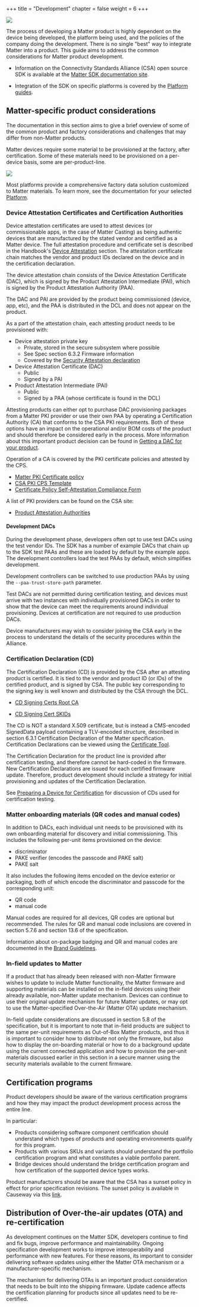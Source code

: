+++
title = "Development"
chapter = false
weight = 6
+++

![](../imgs/development.png)

The process of developing a Matter product is highly dependent on the device
being developed, the platform being used, and the policies of the company doing the development. There
is no single "best" way to integrate Matter into a product. This guide aims to
address the common considerations for Matter product development.

- Information on the Connectivity Standards Alliance (CSA) open source SDK is available at the
[Matter SDK documentation site](https://project-chip.github.io/connectedhomeip-doc/index.html).

- Integration of the SDK on specific platforms is covered by the
[Platform guides](https://project-chip.github.io/connectedhomeip-doc/platforms/index.html).


## Matter-specific product considerations
The documentation in this section aims to give a brief overview of some of the
common product and factory considerations and challenges that may differ from
non-Matter products.

Matter devices require some material to be provisioned at the factory, after
certification. Some of these materials need to be provisioned on a per-device
basis, some are per-product-line.

![](../img/factory_data.png)

Most platforms provide a comprehensive factory data solution customized to
Matter materials. To learn more, see the documentation for your selected
[Platform](https://project-chip.github.io/connectedhomeip-doc/platforms/index.html).

### Device Attestation Certificates and Certification Authorities

Device attestation certificates are used to attest devices (or commissionable apps,
in the case of Matter Casting) as being authentic
devices that are manufactured by the stated vendor and certified as a Matter
device. The full attestation procedure and certificate set is described in the
Handbook's
[Device Attestation](https://handbook.buildwithmatter.com/howitworks/attestation/)
section. The attestation certificate chain matches the vendor and product IDs
declared on the device and in the certification declaration.

The device attestation chain consists of the Device Attestation Certificate
(DAC), which is signed by the Product Attestation Intermediate (PAI), which is
signed by the Product Attestation Authority (PAA).

The DAC and PAI are provided by the product being commissioned (device, app, etc), and the PAA is distributed in the
DCL and does not appear on the product.

As a part of the attestation chain, each attesting product needs to be provisioned with:

-   Device attestation private key
    -   Private, stored in the secure subsystem where possible
    -   See Spec section 6.3.2 Firmware information
    -   Covered by the
        [Security Attestation declaration](https://groups.csa-iot.org/wg/members-all/document/27432)
-   Device Attestation Certificate (DAC)
    -   Public
    -   Signed by a PAI
-   Product Attestation Intermediate (PAI)
    -   Public
    -   Signed by a PAA (whose certificate is found in the DCL)

Attesting products can either opt to purchase DAC provisioning packages from a Matter PKI provider or use their
own PAA by operating a Certification Authority (CA) that conforms to the CSA PKI
requirements. Both of these options have an impact on the operational and/or BOM
costs of the product and should therefore be considered early in the process.
More information about this important product decision can be found in
[Getting a DAC for your product](https://groups.csa-iot.org/wg/matter-tsg/document/25881).

Operation of a CA is covered by the PKI certificate policies and attested by the
CPS.

-   [Matter PKI Certificate policy](https://groups.csa-iot.org/wg/matter-tsg/document/25032)
-   [CSA PKI CPS Template](https://groups.csa-iot.org/wg/matter-tsg/document/27111)
-   [Certificate Policy Self-Attestation Compliance Form](https://groups.csa-iot.org/wg/matter-tsg/document/27269)

A list of PKI providers can be found on the CSA site:

-   [Product Attestation Authorities](https://csa-iot.org/certification/paa/)

#### Development DACs
During the development phase, developers often opt to use test DACs using the test vendor IDs.
The SDK has a number of example DACs that chain up to the SDK test PAAs and these are loaded
by default by the example apps. The development controllers load the test PAAs by default, which
simplifies development.

Development controllers can be switched to use production PAAs by using the `--paa-trust-store-path` parameter.

Test DACs are not permitted during certification testing, and devices must arrive with two instances
with individually provisioned DACs in order to show that the device can meet the requirements
around individual provisioning. Devices at certification are not required to use production DACs.

Device manufacturers may wish to consider joining the CSA early in the process to understand
the details of the security procedures within the Alliance.

### Certification Declaration (CD)

The Certification Declaration (CD) is provided by the CSA after an attesting product is
certified. It is tied to the vendor and product ID (or IDs) of the certified
product, and is signed by CSA. The public key corresponding to the signing key is
well known and distributed by the CSA through the DCL.

- [CD Signing Certs Root CA](https://on.dcl.csa-iot.org/dcl/pki/all-certificates?subjectKeyId=97:E4:69:D0:C5:04:14:C2:6F:C7:01:F7:7E:94:77:39:09:8D:F6:A5)

- [CD Signing Cert SKIDs](https://on.dcl.csa-iot.org/dcl/pki/child-certificates/MFIxDDAKBgNVBAoMA0NTQTEsMCoGA1UEAwwjTWF0dGVyIENlcnRpZmljYXRpb24gYW5kIFRlc3RpbmcgQ0ExFDASBgorBgEEAYKifAIBDARDNUEw/97:E4:69:D0:C5:04:14:C2:6F:C7:01:F7:7E:94:77:39:09:8D:F6:A5)

The CD is NOT a standard X.509 certificate, but is
instead a CMS-encoded SignedData payload containing a TLV-encoded structure,
described in section 6.3.1 Certification Declaration of the Matter specification. Certification
Declarations can be viewed using the
[Certificate Tool](https://project-chip.github.io/connectedhomeip-doc/src/tools/chip-cert/README.html).

The Certification Declaration for the product line is provided after
certification testing, and therefore cannot be hard-coded in the firmware. New
Certification Declarations are issued for each certified firmware update.
Therefore, product development should include a strategy for initial
provisioning and updates of the Certification Declaration.

See
[Preparing a Device for Certification](#preparing-a-device-for-certification)
for discussion of CDs used for certification testing.

### Matter onboarding materials (QR codes and manual codes)

In addition to DACs, each individual unit needs to be provisioned with its own
onboarding material for discovery and initial commissioning. This includes the
following per-unit items provisioned on the device:

-   discriminator
-   PAKE verifier (encodes the passcode and PAKE salt)
-   PAKE salt

It also includes the following items encoded on the device exterior or
packaging, both of which encode the discriminator and passcode for the
corresponding unit:

-   QR code
-   manual code

Manual codes are required for all devices, QR codes are optional but
recommended. The rules for QR and manual code inclusions are covered in section
5.7.6 and section 13.6 of the specification.

Information about on-package badging and QR and manual codes are documented in the
[Brand Guidelines](https://csa-iot.org/wp-content/uploads/2022/11/Matter_Guideline_v15b_26102022_Public-Use.pdf).

### In-field updates to Matter

If a product that has already been released with non-Matter firmware wishes to update
to include Matter functionality, the Matter firmware and supporting materials can be
installed on the in-field devices using their already available, non-Matter update
mechanism. Devices can continue to use their original update mechanism for future
Matter updates, or may opt to use the Matter-specified Over-the-Air (Matter OTA)
update mechanism.

In-field update considerations are
discussed in section 5.8 of the specification, but it is important to note that
in-field products are subject to the same per-unit requirements as Out-of-Box
Matter products, and thus it is important to consider how to distribute not only
the firmware, but also how to display the on-boarding material or how to do a
background update using the current connected application and how to provision
the per-unit materials discussed earlier in this section in a secure manner
using the security materials available to the current firmware.

## Certification programs

Product developers should be aware of the various certification programs and how
they may impact the product development process across the entire line.

In particular:

-   Products considering software component certification should understand
    which types of products and operating environments qualify for this program.
-   Products with various SKUs and variants should understand the portfolio
    certification program and what constitutes a viable portfolio parent.
-   Bridge devices should understand the bridge certification program and how
    certification of the supported device types works.

Product manufacturers should be aware that the CSA has a sunset policy in effect
for prior specification revisions. The sunset policy is available in Causeway
via this [link](https://groups.csa-iot.org/wg/members-all/document/39617).

## Distribution of Over-the-air updates (OTA) and re-certification

As development continues on the Matter SDK, developers continue to find and fix
bugs, improve performance and maintainability. Ongoing specification development
works to improve interoperability and performance with new features. For these
reasons, its important to consider delivering software updates using either the
Matter OTA mechanism or a manufacturer-specific mechanism.

The mechanism for delivering OTAs is an important product consideration that
needs to be built into the shipping firmware. Update cadence affects the
certification planning for products since all updates need to be
re-certified.